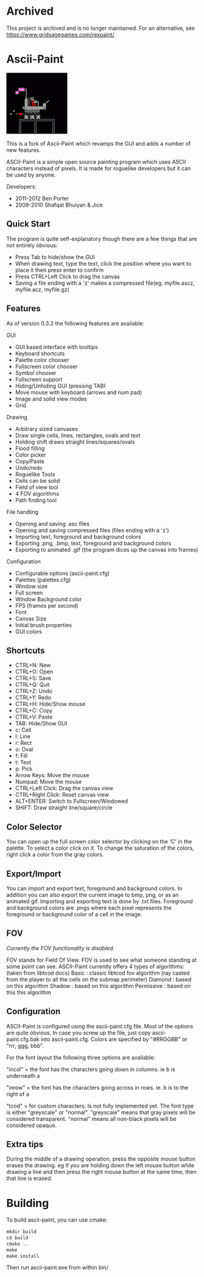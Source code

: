 Archived
========

This project is archived and is no longer maintained. For an alternative, see https://www.gridsagegames.com/rexpaint/.



Ascii-Paint
===========

![Animated ascii gif](https://raw.githubusercontent.com/eigenbom/ascii-paint/master/screens/walk3.gif)


This is a fork of Ascii-Paint which revamps the GUI and adds a number of new features.

ASCII-Paint is a simple open source painting program which uses ASCII characters instead of pixels. It is made for roguelike developers but it can be used by anyone. 

Developers:
*  2011-2012 Ben Porter
*  2009-2010 Shafqat Bhuiyan & Jice

Quick Start
-----------

The program is quite self-explanatory though there are a few things that are not entirely obvious:

*  Press Tab to hide/show the GUI
*  When drawing text, type the text, click the position where you want to place it then press enter to confirm
*  Press CTRL+Left Click to drag the canvas
*  Saving a file ending with a 'z' makes a compressed file(eg. myfile.ascz, myfile.acz, myfile.gz)

Features
-----------
As of version 0.3.2 the following features are available:

GUI

*  GUI based interface with tooltips 
*  Keyboard shortcuts 
*  Palette color chooser 
*  Fullscreen color chooser 
*  Symbol chooser 
*  Fullscreen support 
*  Hiding/Unhiding GUI (pressing TAB) 
*  Move mouse with keyboard (arrows and num pad) 
*  Image and solid view modes
*  Grid

Drawing

*  Arbitrary sized canvases
*  Draw single cells, lines, rectangles, ovals and text 
*  Holding shift draws straight lines/squares/ovals 
*  Flood filling 
*  Color picker 
*  Copy/Paste
*  Undo/redo 
*  Roguelike Tools
*  Cells can be solid
*  Field of view tool 
*  4 FOV algorithms 
*  Path finding tool

File handling

*  Opening and saving .asc files
*  Opening and saving compressed files (files ending with a 'z') 
*  Importing text, foreground and background colors 
*  Exporting .png, .bmp, text, foreground and background colors
*  Exporting to animated .gif (the program dices up the canvas into frames)

Configuration

*  Configurable options (ascii-paint.cfg) 
*  Palettes (palettes.cfg)
*  Window size 
*  Full screen 
*  Window Background color 
*  FPS (frames per second)
*  Font
*  Canvas Size 
*  Initial brush properties 
*  GUI colors

Shortcuts
---------

*  CTRL+N: New
*  CTRL+O: Open
*  CTRL+S: Save
*  CTRL+Q: Quit
*  CTRL+Z: Undo 
*  CTRL+Y: Redo 
*  CTRL+H: Hide/Show mouse
*  CTRL+C: Copy 
*  CTRL+V: Paste  
*  TAB: Hide/Show GUI 
*  c: Cell 
*  l: Line 
*  r: Rect 
*  o: Oval 
*  f: Fill 
*  t: Text
*  p: Pick 
*  Arrow Keys: Move the mouse 
*  Numpad: Move the mouse 
*  CTRL+Left Click: Drag the canvas view 
*  CTRL+Right Click: Reset canvas view 
*  ALT+ENTER: Switch to Fullscreen/Windowed 
*  SHIFT: Draw straight line/square/circle

Color Selector
--------------
You can open up the full screen color selector by clicking on the 'C' in the palette.
To select a color click on it.
To change the saturation of the colors, right click a color from the gray colors.

Export/Import
-------------
You can import and export text, foreground and background colors. In addition you can also export the current image to bmp, png, or as an animated gif.
Importing and exporting text is done by .txt files.
Foreground and background colors are .pngs where each pixel represents the foreground or background color of a cell in the image.

FOV
---
_Currently the FOV functionality is disabled._

FOV stands for Field Of View. FOV is used to see what someone standing at some point can see. ASCII-Paint currently offers 4 types of algorithms:
(taken from libtcod docs)
Basic : classic libtcod fov algorithm (ray casted from the player to all the cells on the submap perimeter)
Diamond : based on this algorithm
Shadow : based on this algorithm
Permissive : based on this this algorithm
 
Configuration
-------------
ASCII-Paint is configured using the ascii-paint.cfg file. Most of the options are quite obvious. In case you screw up the file, just copy ascii-paint.cfg.bak into ascii-paint.cfg.
Colors are specified by "#RRGGBB" or "rrr, ggg, bbb".

For the font layout the following three options are available: 

"incol" = the font has the characters going down in columns. ie b is underneath a

"inrow" = the font has the characters going across in rows. ie. b is to the right of a

"tcod" = for custom characters. Is not fully implemented yet. 
The font type is either "greyscale" or "normal". "greyscale" means that gray pixels will be considered transparent. "normal" means all non-black pixels will be considered opaque.

Extra tips
----------
During the middle of a drawing operation, press the opposite mouse button erases the drawing. eg if you are holding down the left mouse button while drawing a line and then press the right mouse button at the same time, then that line is erased. 

Building
========

To build ascii-paint, you can use cmake:

    mkdir build
    cd build
    cmake ..
    make
    make install

Then run ascii-paint.exe from within bin/
